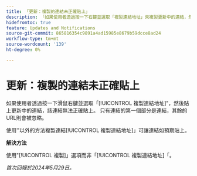 ```yaml
---
title: 「更新：複製的連結未正確貼上」
description: 「如果使用者透過按一下右鍵並選取「複製連結地址」來複製更新中的連結，然後貼上更新中的連結，該連結無法正確貼上。 只有連結的第一部分是連結，其餘的URL則會被忽略。」
hidefromtoc: true
feature: Updates and Notifications
source-git-commit: 865816354c9891a4ad15985e8679b59dcce8ad24
workflow-type: tm+mt
source-wordcount: '139'
ht-degree: 0%

---
```



# 更新：複製的連結未正確貼上

如果使用者透過按一下滑鼠右鍵並選取「[!UICONTROL 複製連結地址]&quot;，然後貼上更新中的連結，該連結無法正確貼上。 只有連結的第一個部分是連結，其餘的URL則會被忽略。

使用&#39;&#39;以外的方法複製連結[!UICONTROL 複製連結地址]」可讓連結如預期貼上。

**解決方法**

使用&quot;[!UICONTROL 複製]」選項而非「[!UICONTROL 複製連結地址]「。

_首次回報於2024年5月29日。_

